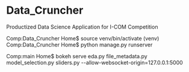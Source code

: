 # Data_Cruncher
Productized Data Science Application for I-COM Competition


Comp:Data_Cruncher Home$ source venv/bin/activate
(venv) Comp:Data_Cruncher Home$ python manage.py runserver

Comp:main Home$ bokeh serve eda.py file_metadata.py model_selection.py sliders.py --allow-websocket-origin=127.0.0.1:5000